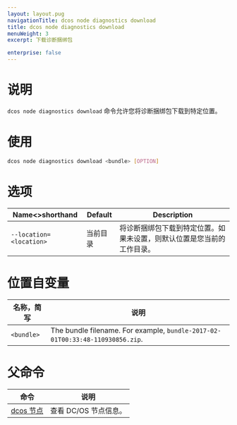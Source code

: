 ```yaml
---
layout: layout.pug
navigationTitle: dcos node diagnostics download
title: dcos node diagnostics download
menuWeight: 3
excerpt: 下载诊断捆绑包

enterprise: false
---
```




# 说明
`dcos node diagnostics download` 命令允许您将诊断捆绑包下载到特定位置。

# 使用

```bash
dcos node diagnostics download <bundle> [OPTION]
```

# 选项

| Name<>shorthand | Default | Description |
|---------|-------------|-------------|
| `--location=<location>` | 当前目录 | 将诊断捆绑包下载到特定位置。如果未设置，则默认位置是您当前的工作目录。|

# 位置自变量

| 名称，简写 | 说明 |
|---------|-------------|
| `<bundle>`   |  The bundle filename. For example, `bundle-2017-02-01T00:33:48-110930856.zip`. |

# 父命令

| 命令 | 说明 |
|---------|-------------|
| [dcos 节点](/zh/1.11/cli/command-reference/dcos-node/) | 查看 DC/OS 节点信息。|


